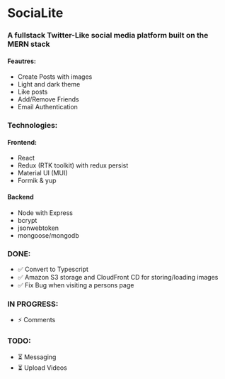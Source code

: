 # SociaLite

### A fullstack Twitter-Like social media platform built on the MERN stack

#### Feautres:

- Create Posts with images
- Light and dark theme
- Like posts
- Add/Remove Friends
- Email Authentication

### Technologies:

#### Frontend:

- React
- Redux (RTK toolkit) with redux persist
- Material UI (MUI)
- Formik & yup

#### Backend

- Node with Express
- bcrypt
- jsonwebtoken
- mongoose/mongodb

### DONE:

- ✅ Convert to Typescript
- ✅ Amazon S3 storage and CloudFront CD for storing/loading images
- ✅ Fix Bug when visiting a persons page

### IN PROGRESS:

- ⚡ Comments

### TODO:

- ⏳ Messaging
- ⏳ Upload Videos
